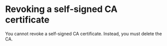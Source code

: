 # Revoking a self\-signed CA certificate<a name="PcaRevokeSelfSigned"></a>

You cannot revoke a self\-signed CA certificate\. Instead, you must delete the CA\.
